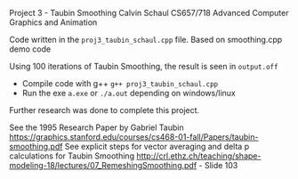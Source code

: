 Project 3 - Taubin Smoothing
Calvin Schaul
CS657/718 Advanced Computer Graphics and Animation

Code written in the `proj3_taubin_schaul.cpp` file. Based on smoothing.cpp demo code

Using 100 iterations of Taubin Smoothing, the result is seen in `output.off`

- Compile code with g++
`g++ proj3_taubin_schaul.cpp`
- Run the exe
`a.exe` or `./a.out` depending on windows/linux

Further research was done to complete this project.

See the 1995 Research Paper by Gabriel Taubin https://graphics.stanford.edu/courses/cs468-01-fall/Papers/taubin-smoothing.pdf
See explicit steps for vector averaging and delta p calculations for Taubin Smoothing http://crl.ethz.ch/teaching/shape-modeling-18/lectures/07_RemeshingSmoothing.pdf
    - Slide 103